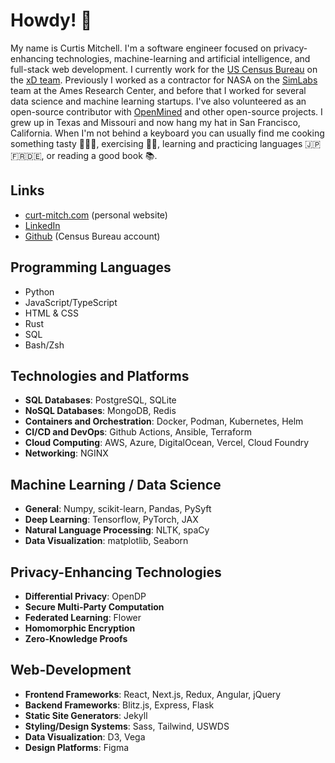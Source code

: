 # Howdy! 🤠

My name is Curtis Mitchell. I'm a software engineer focused on privacy-enhancing technologies, machine-learning and artificial intelligence, and full-stack web development. I currently work for the [US Census Bureau](https://www.census.gov/) on the [xD team](https://xd.gov/). Previously I worked as a contractor for NASA on the [SimLabs](https://www.nasa.gov/simlabs/) team at the Ames Research Center, and before that I worked for several data science and machine learning startups. I've also volunteered as an open-source contributor with [OpenMined](https://www.openmined.org/) and other open-source projects. I grew up in Texas and Missouri and now hang my hat in San Francisco, California. When I'm not behind a keyboard you can usually find me cooking something tasty 🥘🌮🍜, exercising 💪🏼, learning and practicing languages 🇯🇵🇫🇷🇩🇪, or reading a good book 📚.

## Links

* [curt-mitch.com](https://curt-mitch.com) (personal website)
* [LinkedIn](https://www.linkedin.com/in/curtislmitchell/)
* [Github](https://github.com/curt-mitch-census) (Census Bureau account)

## Programming Languages

* Python
* JavaScript/TypeScript
* HTML & CSS
* Rust
* SQL
* Bash/Zsh

## Technologies and Platforms

* **SQL Databases**: PostgreSQL, SQLite
* **NoSQL Databases**: MongoDB, Redis
* **Containers and Orchestration**: Docker, Podman, Kubernetes, Helm
* **CI/CD and DevOps**: Github Actions, Ansible, Terraform
* **Cloud Computing**: AWS, Azure, DigitalOcean, Vercel, Cloud Foundry
* **Networking**: NGINX

## Machine Learning / Data Science

* **General**: Numpy, scikit-learn, Pandas, PySyft
* **Deep Learning**: Tensorflow, PyTorch, JAX
* **Natural Language Processing**: NLTK, spaCy
* **Data Visualization**: matplotlib, Seaborn

## Privacy-Enhancing Technologies

* **Differential Privacy**: OpenDP
* **Secure Multi-Party Computation**
* **Federated Learning**: Flower
* **Homomorphic Encryption**
* **Zero-Knowledge Proofs**

## Web-Development

* **Frontend Frameworks**: React, Next.js, Redux, Angular, jQuery
* **Backend Frameworks**: Blitz.js, Express, Flask
* **Static Site Generators**: Jekyll
* **Styling/Design Systems**: Sass, Tailwind, USWDS
* **Data Visualization**: D3, Vega
* **Design Platforms**: Figma

